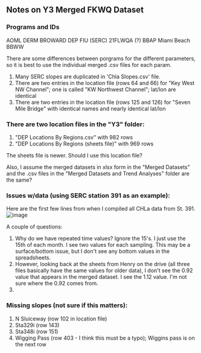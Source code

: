 ## Notes on Y3 Merged FKWQ Dataset

### Programs and IDs
AOML
DERM
BROWARD
DEP
FIU (SERC)
21FLWQA (?)
BBAP
Miami Beach
BBWW

There are some differences between porgrams for the different parameters, so it is best to use the individual merged .csv files for each param.


1. Many SERC slopes are duplicated in 'Chla Slopes.csv' file.
2. There are two entries in the location file (rows 64 and 66) for "Key West NW Channel"; one is called "KW Northwest Channel"; lat/lon are identical
4. There are two entries in the location file (rows 125 and 126) for "Seven Mile Bridge" with identical names and nearly identical lat/lon

### There are two location files in the "Y3" folder:
1. "DEP Locations By Regions.csv" with 982 rows
2. "DEP Locations By Regions (sheets file)" with 969 rows

The sheets file is newer. Should I use this location file?

Also, I assume the merged datasets in xlsx form in the "Merged Datasets" and the .csv files in the "Merged Datasets and Trend Analyses" folder are the same?

### Issues w/data (using SERC station 391 as an example):
Here are the first few lines from when I compiled all CHLa data from St. 391.
![image](https://github.com/dotis/FK_WQ/assets/26553741/40b5a12a-ea6b-447e-9eb3-9b1f486458fe)

A couple of questions:
1. Why do we have repeated time values? Ignore the 15's. I just use the 15th of each month. I see two values for each sampling. This may be a surface/bottom issue, but I don't see any bottom values in the spreadsheets.
2. However, looking back at the sheets from Henry on the drive (all three files basically have the same values for older data), I don't see the 0.92 value that appears in the merged dataset. I see the 1.12 value. I'm not sure where the 0.92 comes from.
3. 

### Missing slopes (not sure if this matters):
1. N Sluiceway (row 102 in location file)
2. Sta329i (row 143)
3. Sta348i (row 151)
4. Wigging Pass (row 403 - I think this must be a typo); Wiggins pass is on the next row
